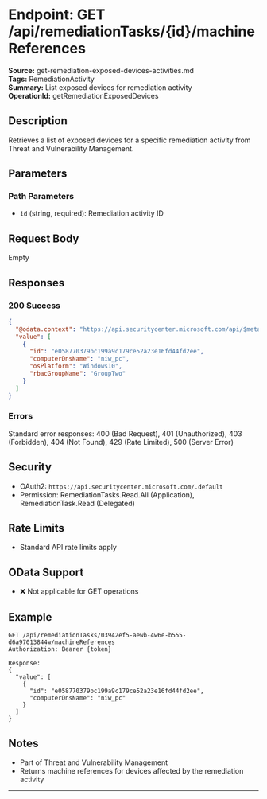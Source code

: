 # Endpoint: GET /api/remediationTasks/{id}/machineReferences

**Source:** get-remediation-exposed-devices-activities.md  
**Tags:** RemediationActivity  
**Summary:** List exposed devices for remediation activity  
**OperationId:** getRemediationExposedDevices

## Description
Retrieves a list of exposed devices for a specific remediation activity from Threat and Vulnerability Management.

## Parameters
### Path Parameters
- `id` (string, required): Remediation activity ID

## Request Body
Empty

## Responses
### 200 Success
```json
{
  "@odata.context": "https://api.securitycenter.microsoft.com/api/$metadata#MachineReferences",
  "value": [
    {
      "id": "e058770379bc199a9c179ce52a23e16fd44fd2ee",
      "computerDnsName": "niw_pc",
      "osPlatform": "Windows10",
      "rbacGroupName": "GroupTwo"
    }
  ]
}
```

### Errors
Standard error responses: 400 (Bad Request), 401 (Unauthorized), 403 (Forbidden), 404 (Not Found), 429 (Rate Limited), 500 (Server Error)

## Security
- OAuth2: `https://api.securitycenter.microsoft.com/.default`
- Permission: RemediationTasks.Read.All (Application), RemediationTask.Read (Delegated)

## Rate Limits
- Standard API rate limits apply

## OData Support
- ❌ Not applicable for GET operations

## Example
```http
GET /api/remediationTasks/03942ef5-aewb-4w6e-b555-d6a97013844w/machineReferences
Authorization: Bearer {token}

Response:
{
  "value": [
    {
      "id": "e058770379bc199a9c179ce52a23e16fd44fd2ee",
      "computerDnsName": "niw_pc"
    }
  ]
}
```

## Notes
- Part of Threat and Vulnerability Management
- Returns machine references for devices affected by the remediation activity

---
